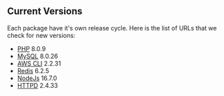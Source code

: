 Current Versions
-----------------

Each package have it's own release cycle. Here is the list of URLs that we check for new versions:

* [PHP](https://github.com/php/php-src/tags) 8.0.9
* [MySQL](https://dev.mysql.com/downloads/mysql/) 8.0.26
* [AWS CLI](https://github.com/aws/aws-cli/releases) 2.2.31
* [Redis](https://redis.io/download) 6.2.5
* [NodeJs](https://nodejs.org/en/) 16.7.0
* [HTTPD](https://github.com/apache/httpd/releases) 2.4.33

